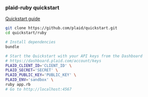 ### plaid-ruby quickstart

[Quickstart guide](https://plaid.com/docs/quickstart)

``` bash
git clone https://github.com/plaid/quickstart.git
cd quickstart/ruby

# Install dependencies
bundle

# Start the Quickstart with your API keys from the Dashboard
# https://dashboard.plaid.com/account/keys
PLAID_CLIENT_ID='CLIENT_ID' \
PLAID_SECRET='SECRET' \
PLAID_PUBLIC_KEY='PUBLIC_KEY' \
PLAID_ENV='sandbox' \
ruby app.rb
# Go to http://localhost:4567
```
